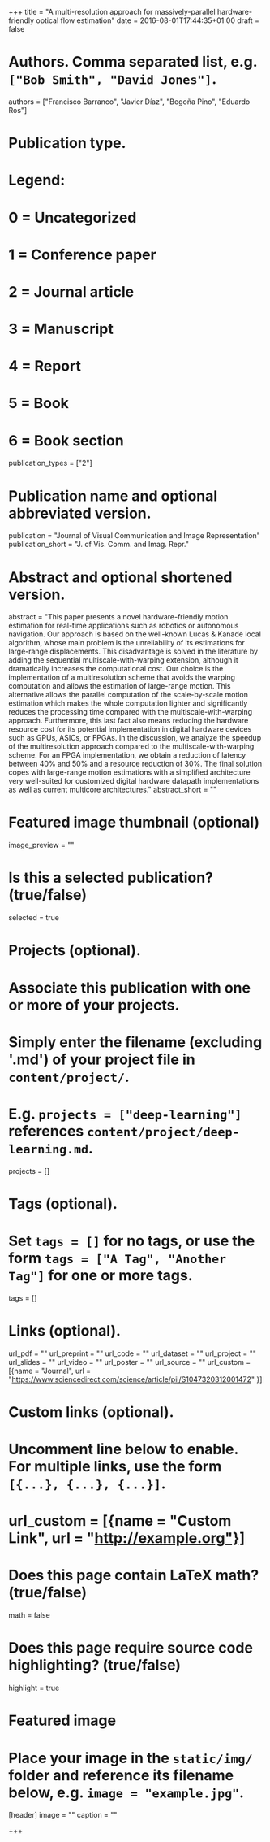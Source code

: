 +++
title = "A multi-resolution approach for massively-parallel hardware-friendly optical flow estimation"
date = 2016-08-01T17:44:35+01:00
draft = false

# Authors. Comma separated list, e.g. `["Bob Smith", "David Jones"]`.
authors = ["Francisco Barranco", "Javier Díaz", "Begoña Pino", "Eduardo Ros"]
    
# Publication type.
# Legend:
# 0 = Uncategorized
# 1 = Conference paper
# 2 = Journal article
# 3 = Manuscript
# 4 = Report
# 5 = Book
# 6 = Book section
publication_types = ["2"]

# Publication name and optional abbreviated version.
publication = "Journal of Visual Communication and Image Representation"
publication_short = "J. of Vis. Comm. and Imag. Repr."

# Abstract and optional shortened version.
abstract = "This paper presents a novel hardware-friendly motion estimation for real-time applications such as robotics or autonomous navigation. Our approach is based on the well-known Lucas & Kanade local algorithm, whose main problem is the unreliability of its estimations for large-range displacements. This disadvantage is solved in the literature by adding the sequential multiscale-with-warping extension, although it dramatically increases the computational cost. Our choice is the implementation of a multiresolution scheme that avoids the warping computation and allows the estimation of large-range motion. This alternative allows the parallel computation of the scale-by-scale motion estimation which makes the whole computation lighter and significantly reduces the processing time compared with the multiscale-with-warping approach. Furthermore, this last fact also means reducing the hardware resource cost for its potential implementation in digital hardware devices such as GPUs, ASICs, or FPGAs. In the discussion, we analyze the speedup of the multiresolution approach compared to the multiscale-with-warping scheme. For an FPGA implementation, we obtain a reduction of latency between 40% and 50% and a resource reduction of 30%. The final solution copes with large-range motion estimations with a simplified architecture very well-suited for customized digital hardware datapath implementations as well as current multicore architectures."
abstract_short = ""

# Featured image thumbnail (optional)
image_preview = ""

# Is this a selected publication? (true/false)
selected = true

# Projects (optional).
#   Associate this publication with one or more of your projects.
#   Simply enter the filename (excluding '.md') of your project file in `content/project/`.
#   E.g. `projects = ["deep-learning"]` references `content/project/deep-learning.md`.
projects = []

# Tags (optional).
#   Set `tags = []` for no tags, or use the form `tags = ["A Tag", "Another Tag"]` for one or more tags.
tags = []

# Links (optional).
url_pdf = ""
url_preprint = ""
url_code = ""
url_dataset = ""
url_project = ""
url_slides = ""
url_video = ""
url_poster = ""
url_source = ""
url_custom = [{name = "Journal", url = "https://www.sciencedirect.com/science/article/pii/S1047320312001472" }]

# Custom links (optional).
#   Uncomment line below to enable. For multiple links, use the form `[{...}, {...}, {...}]`.
# url_custom = [{name = "Custom Link", url = "http://example.org"}]

# Does this page contain LaTeX math? (true/false)
math = false

# Does this page require source code highlighting? (true/false)
highlight = true

# Featured image
# Place your image in the `static/img/` folder and reference its filename below, e.g. `image = "example.jpg"`.
[header]
image = ""
caption = ""

+++

